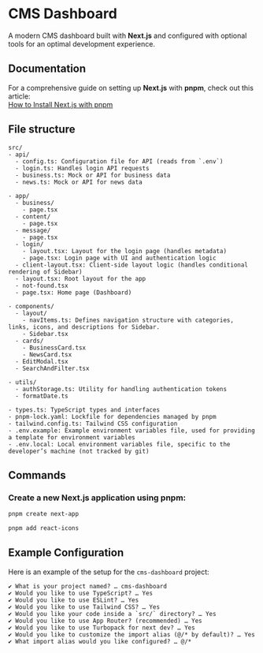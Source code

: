 # CMS Dashboard

A modern CMS dashboard built with **Next.js** and configured with optional tools for an optimal development experience.

## Documentation

For a comprehensive guide on setting up **Next.js** with **pnpm**, check out this article:  
[How to Install Next.js with pnpm](https://medium.com/frontendweb/how-to-install-nextjs-with-pnpm-a958f1b3e9ad)


## File structure

```
src/
- api/
  - config.ts: Configuration file for API (reads from `.env`)
  - login.ts: Handles login API requests
  - business.ts: Mock or API for business data
  - news.ts: Mock or API for news data

- app/
  - business/
    - page.tsx
  - content/
    - page.tsx
  - message/
    - page.tsx
  - login/
    - layout.tsx: Layout for the login page (handles metadata)
    - page.tsx: Login page with UI and authentication logic
  - client-layout.tsx: Client-side layout logic (handles conditional rendering of Sidebar)
  - layout.tsx: Root layout for the app
  - not-found.tsx
  - page.tsx: Home page (Dashboard)

- components/
  - layout/
    - navItems.ts: Defines navigation structure with categories, links, icons, and descriptions for Sidebar.
    - Sidebar.tsx
  - cards/
    - BusinessCard.tsx
    - NewsCard.tsx
  - EditModal.tsx
  - SearchAndFilter.tsx

- utils/
  - authStorage.ts: Utility for handling authentication tokens
  - formatDate.ts

- types.ts: TypeScript types and interfaces
- pnpm-lock.yaml: Lockfile for dependencies managed by pnpm
- tailwind.config.ts: Tailwind CSS configuration
- .env.example: Example environment variables file, used for providing a template for environment variables
- .env.local: Local environment variables file, specific to the developer’s machine (not tracked by git)
```


## Commands

### Create a new Next.js application using pnpm:
```bash
pnpm create next-app

pnpm add react-icons
```

## Example Configuration

Here is an example of the setup for the `cms-dashboard` project:

```plaintext
✔ What is your project named? … cms-dashboard
✔ Would you like to use TypeScript? … Yes
✔ Would you like to use ESLint? … Yes
✔ Would you like to use Tailwind CSS? … Yes
✔ Would you like your code inside a `src/` directory? … Yes
✔ Would you like to use App Router? (recommended) … Yes
✔ Would you like to use Turbopack for next dev? … Yes
✔ Would you like to customize the import alias (@/* by default)? … Yes
✔ What import alias would you like configured? … @/*
```
